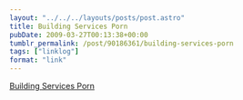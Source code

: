 ```yaml
---
layout: "../../../layouts/posts/post.astro"
title: Building Services Porn
pubDate: 2009-03-27T00:13:38+00:00
tumblr_permalink: /post/90186361/building-services-porn
tags: ["linklog"]
format: "link"
---
```


[Building Services Porn][1]

[1]: http://buildingservicesporn.tumblr.com/

